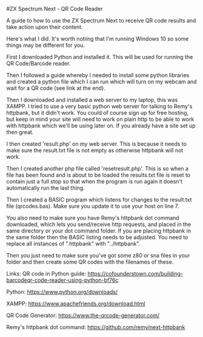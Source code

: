 #ZX Spectrum Next - QR Code Reader

A guide to how to use the ZX Spectrum Next to receive QR code results and take action upon their content.

Here's what I did. It's worth notiing that I'm running Windows 10 so some things may be different for you.

First I downloaded Python and installed it. This will be used for running the QR Code/Barcode reader.

Then I followed a guide whereby I needed to install some python libraries and created a python file which I can run which will turn on my webcam and wait for a QR code (see link at the end).

Then I downloaded and installed a web server to my laptop, this was XAMPP. I tried to use a very basic python web server for talking to Remy's httpbank, but it didn't work. You could of course sign up for free hosting, but keep in mind your site will need to work on plain http to be able to work with httpbank which we'll be using later on. If you already have a site set up then great.

I then created 'result.php' on my web server. This is because it needs to make sure the result.txt file is not empty as otherwise httpbank will not work.

Then I created another php file called 'resetresult.php'. This is so when a file has been found and is about to be loaded the results.txt file is reset to contain just a full stop so that when the program is run again it doesn't automatically run the last thing.

Then I created a BASIC program which listens for changes to the result.txt file (qrcodes.bas). Make sure you update it to use your host on line 7.

You also need to make sure you have Remy's httpbank dot command downloaded, which lets you send/receive http requests, and placed in the same directory or your dot command folder. If you are placing httpbank in the same folder then the BASIC listing needs to be adjusted. You need to replace all instances of ".httpbank" with "../httpbank".

Then you just need to make sure you've got some z80 or sna files in your folder and then create some QR codes with the filenames of these.


Links:
QR code in Python guide: https://cofounderstown.com/building-barcodeqr-code-reader-using-python-bf76c

Python: https://www.python.org/downloads/

XAMPP: https://www.apachefriends.org/download.html

QR Code Generator: https://www.the-qrcode-generator.com/

Remy's httpbank dot command: https://github.com/remy/next-httpbank
